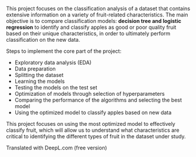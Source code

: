 This project focuses on the classification analysis of a dataset that contains extensive information on a variety of fruit-related characteristics. The main objective is to compare classification models: **decision tree and logistic regression** to identify and classify apples as good or poor quality fruit based on their unique characteristics, in order to ultimately perform classification on the new data. 

Steps to implement the core part of the project:

- Exploratory data analysis (EDA)
- Data preparation
- Splitting the dataset
- Learning the models
- Testing the models on the test set
- Optimization of models through selection of hyperparameters
- Comparing the performance of the algorithms and selecting the best model
- Using the optimized model to classify apples based on new data

This project focuses on using the most optimized model to effectively classify fruit, which will allow us to understand what characteristics are critical to identifying the different types of fruit in the dataset under study.

Translated with DeepL.com (free version)
